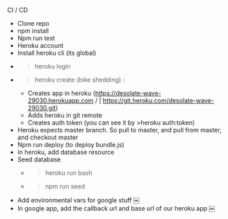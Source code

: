 CI / CD

* Clone repo
* npm install
* Npm run test
* Heroku account
* Install heroku cli (its global)
* > heroku login
* > heroku create (bike shedding) :
  * Creates app in heroku (https://desolate-wave-29030.herokuapp.com / | https://git.heroku.com/desolate-wave-29030.git)
  * Adds heroku in git remote
  * Creates auth token (you can see it by >heroku auth:token)
* Heroku expects master branch. So pull to master, and pull from master, and checkout master
* Npm run deploy (to deploy bundle.js)
* In heroku, add database resource
* Seed database
  * > heroku run bash
  * > npm run seed
* Add environmental vars for google stuff
  ￼
* In google app, add the callback url and base url of our heroku app
  ￼
